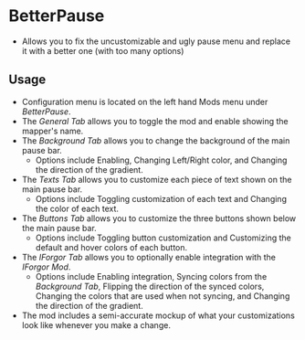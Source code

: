 # BetterPause
- Allows you to fix the uncustomizable and ugly pause menu and replace it with a better one (with too many options)


## Usage
- Configuration menu is located on the left hand Mods menu under *BetterPause*.
- The *General Tab* allows you to toggle the mod and enable showing the mapper's name.
- The *Background Tab* allows you to change the background of the main pause bar.
	- Options include Enabling, Changing Left/Right color, and Changing the direction of the gradient.
- The *Texts Tab* allows you to customize each piece of text shown on the main pause bar. 
	- Options include Toggling customization of each text and Changing the color of each text.
- The *Buttons Tab* allows you to customize the three buttons shown below the main pause bar.
	- Options include Toggling button customization and Customizing the default and hover colors of each button.
- The *IForgor Tab* allows you to optionally enable integration with the *IForgor Mod*.
	- Options include Enabling integration, Syncing colors from the *Background Tab*, Flipping the direction of the synced colors, Changing the colors that are used when not syncing, and Changing the direction of the gradient.
- The mod includes a semi-accurate mockup of what your customizations look like whenever you make a change.
